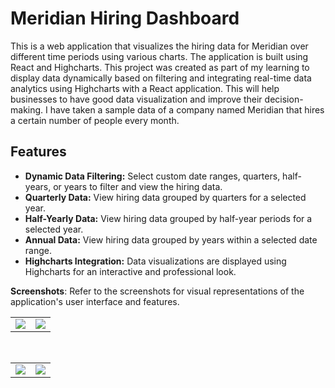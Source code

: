 # Meridian Hiring Dashboard

This is a web application that visualizes the hiring data for Meridian over different time periods using various charts. The application is built using React and Highcharts. This project was created as part of my learning to display data dynamically based on filtering and integrating real-time data analytics using Highcharts with a React application. This will help businesses to have good data visualization and improve their decision-making. I have taken a sample data of a company named Meridian that hires a certain number of people every month.

## Features

- **Dynamic Data Filtering:** Select custom date ranges, quarters, half-years, or years to filter and view the hiring data.
- **Quarterly Data:** View hiring data grouped by quarters for a selected year.
- **Half-Yearly Data:** View hiring data grouped by half-year periods for a selected year.
- **Annual Data:** View hiring data grouped by years within a selected date range.
- **Highcharts Integration:** Data visualizations are displayed using Highcharts for an interactive and professional look.


**Screenshots**: Refer to the screenshots for visual representations of the application's user interface and features. 

<table>

  <tr>
    <td valign="top"><img src="https://github.com/ganesh-vallabhareddy/react-highchart-analytics/assets/110174850/8f93daca-acf0-4a82-9a2b-a98a4ee81375"></td>
    <td valign="top"><img src="https://github.com/ganesh-vallabhareddy/react-highchart-analytics/assets/110174850/8a640950-a366-4bb1-a69d-76641c9635ac"></td>
    </td>
  </tr>
 </table>
<table>
&nbsp;
  <tr>
    <td valign="top"><img src="https://github.com/ganesh-vallabhareddy/react-highchart-analytics/assets/110174850/8aef55f0-23cf-4084-befe-b156b98358ed"></td>
    <td valign="top"><img src="https://github.com/ganesh-vallabhareddy/react-highchart-analytics/assets/110174850/5687c12d-e333-4baf-9612-be1f769e3542"></td>
    </td>
  </tr>
 </table>
